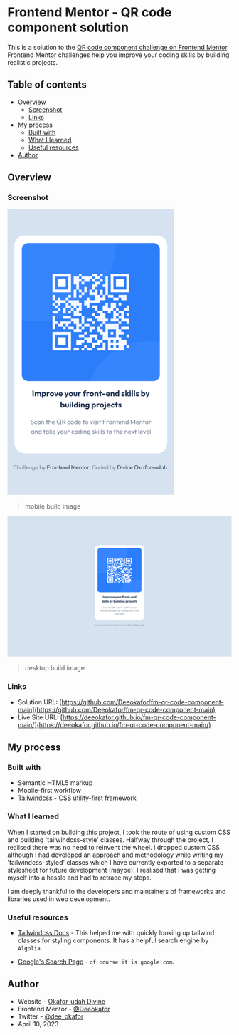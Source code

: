 # Frontend Mentor - QR code component solution

This is a solution to the [QR code component challenge on Frontend Mentor](https://www.frontendmentor.io/challenges/qr-code-component-iux_sIO_H). Frontend Mentor challenges help you improve your coding skills by building realistic projects. 

## Table of contents

- [Overview](#overview)
  - [Screenshot](#screenshot)
  - [Links](#links)
- [My process](#my-process)
  - [Built with](#built-with)
  - [What I learned](#what-i-learned)
  - [Useful resources](#useful-resources)
- [Author](#author)


## Overview

### Screenshot

![mobile screeshot](./readme_assets/screenshot%20mobile.png) <br>
 > mobile build image

![desktop screenshot](./readme_assets/screenshot%20desktop.png) <br>
 > desktop build image


### Links

- Solution URL: [https://github.com/Deeokafor/fm-qr-code-component-main](https://github.com/Deeokafor/fm-qr-code-component-main)
- Live Site URL: [https://deeokafor.github.io/fm-qr-code-component-main/](https://deeokafor.github.io/fm-qr-code-component-main/)

## My process

### Built with

- Semantic HTML5 markup
- Mobile-first workflow
- [Tailwindcss](https://tailwindcss.com/) - CSS utility-first framework


### What I learned

When I started on building this project, I took the route of using custom CSS and building 'tailwindcss-style' classes. Halfway through the project, I realised there was no need to reinvent the wheel. I dropped custom CSS although I had developed an approach and methodology while writing my 'tailwindcss-styled' classes which I have currently exported to a separate stylesheet for future development (maybe). I realised that I was getting myself into a hassle and had to retrace my steps.


I am deeply thankful to the developers and maintainers of frameworks and libraries used in web development.




### Useful resources

- [Tailwindcss Docs](https://tailwindcss.com/docs/installation) - This helped me with quickly looking up tailwind classes for styling components. It has a helpful search engine by ```Algolia```

- [Google's Search Page](https://google.com) - ```of course it is google.com```.

## Author

- Website - [Okafor-udah Divine](deedev.netlify.app)
- Frontend Mentor - [@Deeokafor](https://www.frontendmentor.io/profile/Deeokafor)
- Twitter - [@dee_okafor](https://twitter.com/dee_okafor)
- April 10, 2023
